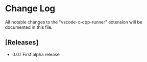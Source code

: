 # Change Log

All notable changes to the "vscode-c-cpp-runner" extension will be documented in this file.

## [Releases]

- 0.0.1 First alpha release
